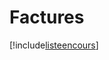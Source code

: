 # Factures

[!include[listeencours](factures.listeencours.autogen.md)]































































































































